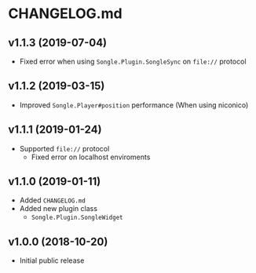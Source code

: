 # CHANGELOG.md

## v1.1.3 (2019-07-04)
- Fixed error when using `Songle.Plugin.SongleSync` on `file://` protocol

## v1.1.2 (2019-03-15)
- Improved `Songle.Player#position` performance (When using niconico)

## v1.1.1 (2019-01-24)
- Supported `file://` protocol
  - Fixed error on localhost enviroments

## v1.1.0 (2019-01-11)
- Added `CHANGELOG.md`
- Added new plugin class
  - `Songle.Plugin.SongleWidget`

## v1.0.0 (2018-10-20)
- Initial public release
